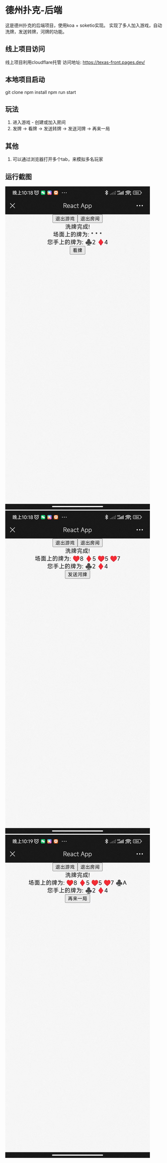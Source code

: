 # 德州扑克-后端

这是德州扑克的后端项目，使用koa + soketio实现。
实现了多人加入游戏，自动洗牌，发送转牌，河牌的功能。

## 线上项目访问
线上项目利用cloudflare托管
访问地址: https://texas-front.pages.dev/

## 本地项目启动
git clone 
npm install
npm run start

## 玩法
1. 进入游戏 - 创建或加入房间  
2. 发牌 -> 看牌 -> 发送转牌 -> 发送河牌  ->  再来一局

## 其他
1. 可以通过浏览器打开多个tab，来模拟多名玩家
   
## 运行截图
![mobile demo flop](img/mobile-demo-flop.jpg)
![mobile demo river](img/mobile-demo-river.jpg)
![mobile demo restart](img/mobile-demo-restart.jpg)
   

